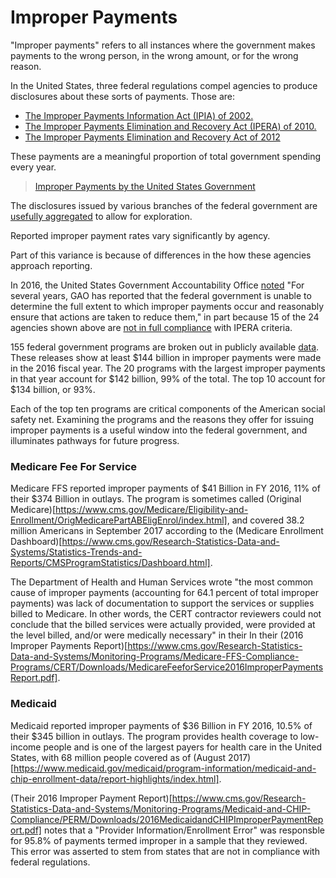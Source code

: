 # Improper Payments

"Improper payments" refers to all instances where the government makes payments to the wrong person, in the wrong amount, or for the wrong reason. 

In the United States, three federal regulations compel agencies to produce disclosures about these sorts of payments. Those are:

* [The Improper Payments Information Act (IPIA) of 2002.](https://www.gpo.gov/fdsys/pkg/PLAW-107publ300/pdf/PLAW-107publ300.pdf)
* [The Improper Payments Elimination and Recovery Act (IPERA) of 2010.](https://www.gpo.gov/fdsys/pkg/PLAW-111publ204/pdf/PLAW-111publ204.pdf)
* [The Improper Payments Elimination and Recovery Act of 2012](https://www.gpo.gov/fdsys/pkg/PLAW-112publ248/pdf/PLAW-112publ248.pdf)

These payments are a meaningful proportion of total government spending every year. 

<blockquote class="imgur-embed-pub" lang="en" data-id="a/W8IlT"><a href="//imgur.com/W8IlT">Improper Payments by the United States Government</a></blockquote><script async src="//s.imgur.com/min/embed.js" charset="utf-8"></script>

The disclosures issued by various branches of the federal government are [usefully aggregated](https://paymentaccuracy.gov/) to allow for exploration. 

Reported improper payment rates vary significantly by agency. 

<blockquote class="imgur-embed-pub" lang="en" data-id="a/iveCU"><a href="//imgur.com/iveCU"></a></blockquote><script async src="//s.imgur.com/min/embed.js" charset="utf-8"></script>

Part of this variance is because of differences in the how these agencies approach reporting. 

In 2016, the United States Government Accountability Office [noted](http://www.gao.gov/assets/680/678154.pdf) "For several years, GAO has reported that the federal government is unable to determine the full extent to which improper payments occur and reasonably ensure that actions are taken to reduce them," in part because 15 of the 24 agencies shown above are [not in full compliance](http://www.gao.gov/assets/680/678154.pdf) with IPERA criteria.  

155 federal government programs are broken out in publicly available [data](https://paymentaccuracy.gov/resources/). These releases show at least $144 billion in improper payments were made in the 2016 fiscal year. The 20 programs with the largest improper payments in that year account for $142 billion, 99% of the total. The top 10 account for $134 billion, or 93%.

Each of the top ten programs are critical components of the American social safety net. Examining the programs and the reasons they offer for issuing improper payments is a useful window into the federal government, and illuminates pathways for future progress. 
 
### Medicare Fee For Service

Medicare FFS reported improper payments of $41 Billion in FY 2016, 11% of their $374 Billion in outlays. The program is sometimes called (Original Medicare)[https://www.cms.gov/Medicare/Eligibility-and-Enrollment/OrigMedicarePartABEligEnrol/index.html], and covered 38.2 million Americans in September 2017 according to the (Medicare Enrollment Dashboard)[https://www.cms.gov/Research-Statistics-Data-and-Systems/Statistics-Trends-and-Reports/CMSProgramStatistics/Dashboard.html]. 

The Department of Health and Human Services wrote "the most common cause of improper payments (accounting for 64.1 percent of total improper payments) was lack of documentation to support the services or supplies billed to Medicare. In other words, the CERT contractor reviewers could not conclude that the billed services were actually provided, were provided at the level billed, and/or were medically necessary" in their In their (2016 Improper Payments Report)[https://www.cms.gov/Research-Statistics-Data-and-Systems/Monitoring-Programs/Medicare-FFS-Compliance-Programs/CERT/Downloads/MedicareFeeforService2016ImproperPaymentsReport.pdf].

### Medicaid

Medicaid reported improper payments of $36 Billion in FY 2016, 10.5% of their $345 billion in outlays. The program provides health coverage to low-income people and is one of the largest payers for health care in the United States, with 68 million people covered as of (August 2017)[https://www.medicaid.gov/medicaid/program-information/medicaid-and-chip-enrollment-data/report-highlights/index.html]. 

(Their 2016 Improper Payment Report)[https://www.cms.gov/Research-Statistics-Data-and-Systems/Monitoring-Programs/Medicaid-and-CHIP-Compliance/PERM/Downloads/2016MedicaidandCHIPImproperPaymentReport.pdf] notes that a "Provider Information/Enrollment Error" was responsble for 95.8% of payments termed improper in a sample that they reviewed. This error was asserted to stem from states that are not in compliance with federal regulations. 


